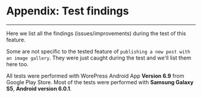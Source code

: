 # Appendix: Test findings
----
Here we list all the findings (issues/improvements) during the test of this feature.

Some are not specific to the tested feature of `publishing a new post with an image gallery`. They were just caught during the test and we'll list them here too. 

All tests were performed with WorePress Android App **Version 6.9** from Google Play Store. Most of the tests were performed with **Samsung Galaxy S5**, **Android version 6.0.1**.